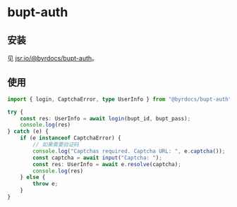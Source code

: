 # bupt-auth

## 安装

见 [jsr.io/@byrdocs/bupt-auth](https://jsr.io/@byrdocs/bupt-auth)。

## 使用

```ts
import { login, CaptchaError, type UserInfo } from "@byrdocs/bupt-auth";

try {
    const res: UserInfo = await login(bupt_id, bupt_pass);
    console.log(res)
} catch (e) {
    if (e instanceof CaptchaError) {
        // 如果需要验证码
        console.log("Captchas required. Captcha URL: ", e.captcha());
        const captcha = await input("Captcha: ");
        const res: UserInfo = await e.resolve(captcha);
        console.log(res)
    } else {
        throw e;
    }
}
```
